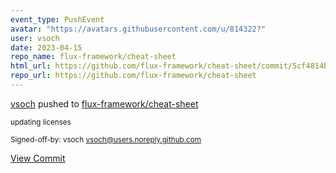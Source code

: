 ```yaml
---
event_type: PushEvent
avatar: "https://avatars.githubusercontent.com/u/814322?"
user: vsoch
date: 2023-04-15
repo_name: flux-framework/cheat-sheet
html_url: https://github.com/flux-framework/cheat-sheet/commit/5cf4814bf49a557cc3afc21fbf01d89d19607e1e
repo_url: https://github.com/flux-framework/cheat-sheet
---
```


<a href='https://github.com/vsoch' target='_blank'>vsoch</a> pushed to <a href='https://github.com/flux-framework/cheat-sheet' target='_blank'>flux-framework/cheat-sheet</a>

<small>updating licenses

Signed-off-by: vsoch <vsoch@users.noreply.github.com></small>

<a href='https://github.com/flux-framework/cheat-sheet/commit/5cf4814bf49a557cc3afc21fbf01d89d19607e1e' target='_blank'>View Commit</a>